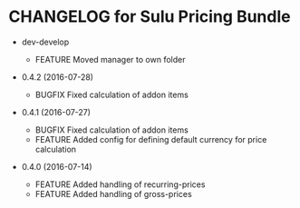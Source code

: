 CHANGELOG for Sulu Pricing Bundle
=================================

* dev-develop

    * FEATURE Moved manager to own folder

* 0.4.2 (2016-07-28)

    * BUGFIX  Fixed calculation of addon items

* 0.4.1 (2016-07-27)

    * BUGFIX  Fixed calculation of addon items
    * FEATURE Added config for defining default currency for price calculation

* 0.4.0 (2016-07-14)

    * FEATURE Added handling of recurring-prices
    * FEATURE Added handling of gross-prices
